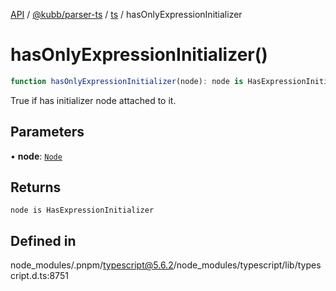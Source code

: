 [API](../../../../../packages.md) / [@kubb/parser-ts](../../../index.md) / [ts](../index.md) / hasOnlyExpressionInitializer

# hasOnlyExpressionInitializer()

```ts
function hasOnlyExpressionInitializer(node): node is HasExpressionInitializer
```

True if has initializer node attached to it.

## Parameters

• **node**: [`Node`](../interfaces/Node.md)

## Returns

`node is HasExpressionInitializer`

## Defined in

node\_modules/.pnpm/typescript@5.6.2/node\_modules/typescript/lib/typescript.d.ts:8751
